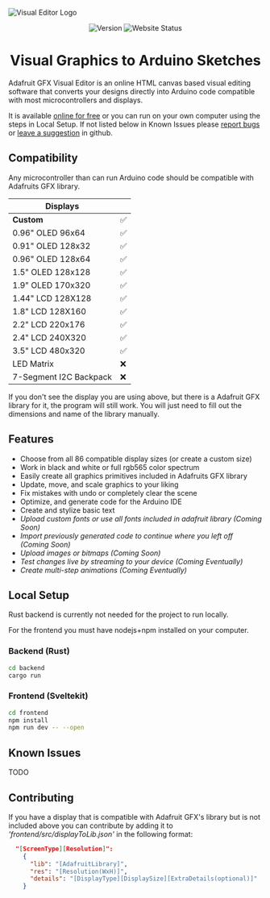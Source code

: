 ![Visual Editor Logo](https://i.imgur.com/4x2mvKa.png)

<p align="center">
  <img src="https://img.shields.io/github/v/release/underwoodbrady/Adafruit-GFX-VisualEditor?style=flat-square&cacheSeconds=600" alt="Version">
  <img src="https://img.shields.io/website?url=https%3A%2F%2Fwww.gfxvisual.com%2F&style=flat-square&link=https%3A%2F%2Fwww.gfxvisual.com%2F" alt="Website Status">
</p>

<h1 align="center">Visual Graphics to Arduino Sketches</h1>

Adafruit GFX Visual Editor is an online HTML canvas based visual editing software that converts your designs directly into Arduino code compatible with most microcontrollers and displays. 

It is available [online for free](https://pocket.montana.icu/auth/register) or you can run on your own computer using the steps in Local Setup. If not listed below in Known Issues please [report bugs](https://google.com) or [leave a suggestion](here) in github.

## Compatibility

Any microcontroller than can run Arduino code should be compatible with Adafruits GFX library.

| Displays  |  |
| ---- | ---- |
| **Custom**  | ✅  |
| 0.96" OLED 96x64| ✅  |
| 0.91" OLED 128x32| ✅  |
| 0.96" OLED 128x64| ✅  |
| 1.5" OLED 128x128| ✅  |
| 1.9" OLED 170x320| ✅  |
| 1.44" LCD 128X128  | ✅  |
| 1.8" LCD 128X160  | ✅  |
| 2.2" LCD 220x176 | ✅  |
| 2.4" LCD 240X320  | ✅  |
| 3.5" LCD 480x320  | ✅  |
| LED Matrix  | ❌  |
| 7-Segment I2C Backpack  | ❌  |

If you don't see the display you are using above, but there is a Adafruit GFX library for it, the program will still work. You will just need to fill out the dimensions and name of the library manually.

## Features

- Choose from all 86 compatible display sizes (or create a custom size)
- Work in black and white or full rgb565 color spectrum
- Easily create all graphics primitives included in Adafruits GFX library
- Update, move, and scale graphics to your liking
- Fix mistakes with undo or completely clear the scene
- Optimize, and generate code for the Arduino IDE
- Create and stylize basic text
- _Upload custom fonts or use all fonts included in adafruit library (Coming Soon)_
- _Import previously generated code to continue where you left off (Coming Soon)_
- _Upload images or bitmaps (Coming Soon)_
- _Test changes live by streaming to your device (Coming Eventually)_
- _Create multi-step animations (Coming Eventually)_


## Local Setup

Rust backend is currently not needed for the project to run locally.

For the frontend you must have nodejs+npm installed on your computer.

### Backend (Rust)

```bash
cd backend
cargo run 
```

### Frontend (Sveltekit)

```bash
cd frontend
npm install
npm run dev -- --open 
```
## Known Issues
TODO

## Contributing

If you have a display that is compatible with Adafruit GFX's library but is not included above you can contribute by adding it to _'frontend/src/displayToLib.json'_ in the following format:


```json
  "[ScreenType][Resolution]":
    {
      "lib": "[AdafruitLibrary]",
      "res": "[Resolution(WxH)]",
      "details": "[DisplayType][DisplaySize][ExtraDetails(optional)]"
    }
```
